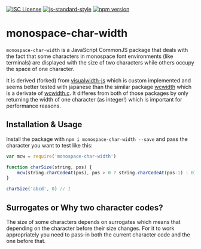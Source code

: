 [![ISC License](https://img.shields.io/badge/license-ISC-blue.svg?style=flat)](LICENSE.md)
[![js-standard-style](https://img.shields.io/badge/code%20style-standard-brightgreen.svg?style=flat)](http://standardjs.com/)
[![npm version](https://badge.fury.io/js/monospace-char-width.svg)](https://badge.fury.io/js/monospace-char-width)

# monospace-char-width

`monospace-char-width` is a JavaScript CommonJS package that deals with the fact that some characters in monospace font environments (like terminals) are displayed with the size of two characters while others occupy the space of one character.

It is derived (forked) from [visualwidth-js](https://github.com/tokuhirom/visualwidth-js) which is custom implemented and seems better tested with japanese than the similar package [wcwidth](https://github.com/timoxley/wcwidth) which is a derivate of [wcwidth.c](http://www.cl.cam.ac.uk/~mgk25/ucs/wcwidth.c). It differes from both of those packages by only returning the width of one character (as integer!) which is important for performance
reasons.


## Installation & Usage
Install the package with `npm i monospace-char-width --save` and pass the character you want to test like this:

```JavaScript
var mcw = require('monospace-char-width')

function charSize(string, pos) {
    mcw(string.charCodeAt(pos), pos > 0 ? string.charCodeAt(pos-1) : 0)
}

charSize('abcd', 0) // 1
```

## Surrogates or Why two character codes?
The size of some characters depends on surrogates which means that depending on the character before their size changes. For it to work appropriately you need to pass-in both the current character code and the one before that.

